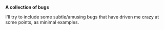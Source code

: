 **A collection of bugs**

I'll try to include some subtle/amusing bugs that have driven me crazy at some points, as minimal examples.
